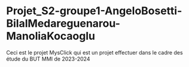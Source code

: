 # Projet_S2-groupe1-AngeloBosetti-BilalMedareguenarou-ManoliaKocaoglu
Ceci est le projet MysClick qui est un projet effectuer dans le cadre des étude du BUT MMI de 2023-2024
